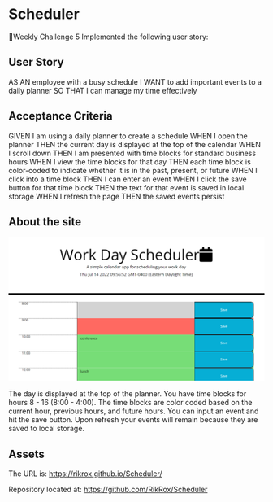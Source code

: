 # Scheduler

📖Weekly Challenge 5
Implemented the following user story:


## User Story

AS AN employee with a busy schedule
I WANT to add important events to a daily planner
SO THAT I can manage my time effectively

## Acceptance Criteria
GIVEN I am using a daily planner to create a schedule
WHEN I open the planner
THEN the current day is displayed at the top of the calendar
WHEN I scroll down
THEN I am presented with time blocks for standard business hours
WHEN I view the time blocks for that day
THEN each time block is color-coded to indicate whether it is in the past, present, or future
WHEN I click into a time block
THEN I can enter an event
WHEN I click the save button for that time block
THEN the text for that event is saved in local storage
WHEN I refresh the page
THEN the saved events persist



## About the site

![Scheduler](./assets/Capture.PNG)

The day is displayed at the top of the planner. You have time blocks for hours 8 - 16 (8:00 - 4:00). The time blocks are color coded based on the current hour, previous hours, and future hours. You can input an event and hit the save button. Upon refresh your events will remain because they are saved to local storage.


## Assets

The URL is: https://rikrox.github.io/Scheduler/

Repository located at: https://github.com/RikRox/Scheduler

